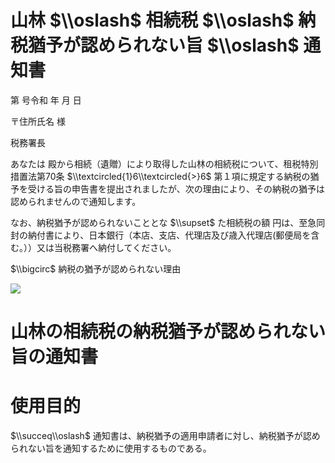 # 山林 $\\oslash$ 相続税 $\\oslash$ 納税猶予が認められない旨 $\\oslash$ 通知書

第 号令和 年 月 日

〒住所氏名 様

税務署長

あなたは 殿から相続（遺贈）により取得した山林の相続税について、租税特別措置法第70条 $\\textcircled{1}6\\textcircled{>}6$ 第１項に規定する納税の猶予を受ける旨の申告書を提出されましたが、次の理由により、その納税の猶予は認められませんので通知します。

なお、納税猶予が認められないこととな $\\supset$ た相続税の額 円は、至急同封の納付書により、日本銀行（本店、支店、代理店及び歳入代理店(郵便局を含む。））又は当税務署へ納付してください。

$\\bigcirc$ 納税の猶予が認められない理由

![](https://www.nta.go.jp/tmp/a1e6b9d5-931a-44e9-baf5-d4e634f6ae09/images/5d05e8fd96ea8305146d214a31f88c9fc39deb79ad1673f047841ab32d61a51e.jpg)

# 山林の相続税の納税猶予が認められない旨の通知書

# 使用目的

$\\succeq\\oslash$ 通知書は、納税猶予の適用申請者に対し、納税猶予が認められない旨を通知するために使用するものである。